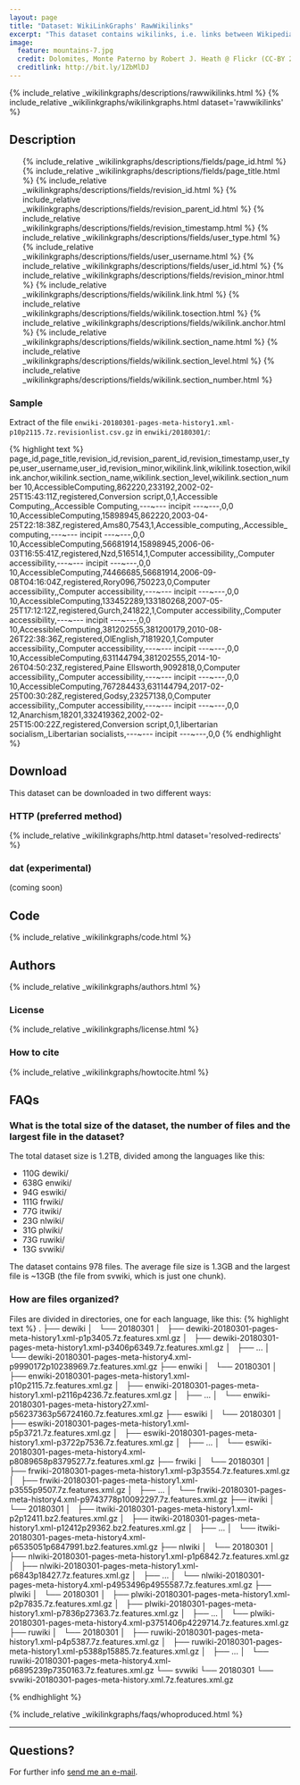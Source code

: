 ```yaml
---
layout: page
title: "Dataset: WikiLinkGraphs' RawWikilinks"
excerpt: "This dataset contains wikilinks, i.e. links between Wikipedia articles, extracted by processing each revision of each Wikipedia article (namespace 0) from Wikimedia's history dumps for the languages de, en, es, fr, it, nl, pl, ru, sv."
image:
  feature: mountains-7.jpg
  credit: Dolomites, Monte Paterno by Robert J. Heath @ Flickr (CC-BY 2.0)
  creditlink: http://bit.ly/1ZbMlDJ
---
```


  {% include_relative _wikilinkgraphs/descriptions/rawwikilinks.html %}
  {% include_relative _wikilinkgraphs/wikilinkgraphs.html dataset='rawwikilinks' %}

## Description

<ul>
	{% include_relative _wikilinkgraphs/descriptions/fields/page_id.html %}
	{% include_relative _wikilinkgraphs/descriptions/fields/page_title.html %}
	{% include_relative _wikilinkgraphs/descriptions/fields/revision_id.html %}
	{% include_relative _wikilinkgraphs/descriptions/fields/revision_parent_id.html %}
	{% include_relative _wikilinkgraphs/descriptions/fields/revision_timestamp.html %}
	{% include_relative _wikilinkgraphs/descriptions/fields/user_type.html %}
	{% include_relative _wikilinkgraphs/descriptions/fields/user_username.html %}
	{% include_relative _wikilinkgraphs/descriptions/fields/user_id.html %}
  {% include_relative _wikilinkgraphs/descriptions/fields/revision_minor.html %}
  {% include_relative _wikilinkgraphs/descriptions/fields/wikilink.link.html %}
  {% include_relative _wikilinkgraphs/descriptions/fields/wikilink.tosection.html %}
  {% include_relative _wikilinkgraphs/descriptions/fields/wikilink.anchor.html %}
  {% include_relative _wikilinkgraphs/descriptions/fields/wikilink.section_name.html %}
  {% include_relative _wikilinkgraphs/descriptions/fields/wikilink.section_level.html %}
  {% include_relative _wikilinkgraphs/descriptions/fields/wikilink.section_number.html %}
</ul>

### Sample

Extract of the file `enwiki-20180301-pages-meta-history1.xml-p10p2115.7z.revisionlist.csv.gz` in `enwiki/20180301/`:

{% highlight text %}
page_id,page_title,revision_id,revision_parent_id,revision_timestamp,user_type,user_username,user_id,revision_minor,wikilink.link,wikilink.tosection,wikilink.anchor,wikilink.section_name,wikilink.section_level,wikilink.section_number
10,AccessibleComputing,862220,233192,2002-02-25T15:43:11Z,registered,Conversion script,0,1,Accessible Computing,,Accessible Computing,---~--- incipit ---~---,0,0
10,AccessibleComputing,15898945,862220,2003-04-25T22:18:38Z,registered,Ams80,7543,1,Accessible_computing,,Accessible_computing,---~--- incipit ---~---,0,0
10,AccessibleComputing,56681914,15898945,2006-06-03T16:55:41Z,registered,Nzd,516514,1,Computer accessibility,,Computer accessibility,---~--- incipit ---~---,0,0
10,AccessibleComputing,74466685,56681914,2006-09-08T04:16:04Z,registered,Rory096,750223,0,Computer accessibility,,Computer accessibility,---~--- incipit ---~---,0,0
10,AccessibleComputing,133452289,133180268,2007-05-25T17:12:12Z,registered,Gurch,241822,1,Computer accessibility,,Computer accessibility,---~--- incipit ---~---,0,0
10,AccessibleComputing,381202555,381200179,2010-08-26T22:38:36Z,registered,OlEnglish,7181920,1,Computer accessibility,,Computer accessibility,---~--- incipit ---~---,0,0
10,AccessibleComputing,631144794,381202555,2014-10-26T04:50:23Z,registered,Paine Ellsworth,9092818,0,Computer accessibility,,Computer accessibility,---~--- incipit ---~---,0,0
10,AccessibleComputing,767284433,631144794,2017-02-25T00:30:28Z,registered,Godsy,23257138,0,Computer accessibility,,Computer accessibility,---~--- incipit ---~---,0,0
12,Anarchism,18201,332419362,2002-02-25T15:00:22Z,registered,Conversion script,0,1,libertarian socialism,,Libertarian socialists,---~--- incipit ---~---,0,0
{% endhighlight %}

## Download

This dataset can be downloaded in two different ways:

### HTTP (preferred method)

  {% include_relative _wikilinkgraphs/http.html dataset='resolved-redirects' %}

### dat (experimental)

(coming soon)

## Code

  {% include_relative _wikilinkgraphs/code.html %}

## Authors

  {% include_relative _wikilinkgraphs/authors.html %}

### License

  {% include_relative _wikilinkgraphs/license.html %}

### How to cite

  {% include_relative _wikilinkgraphs/howtocite.html %}


## FAQs

### What is the total size of the dataset, the number of files and the largest file in the dataset?

The total dataset size is 1.2TB, divided among the languages like this:
* 110G    dewiki/
* 638G    enwiki/
* 94G     eswiki/
* 111G    frwiki/
* 77G     itwiki/
* 23G     nlwiki/
* 31G     plwiki/
* 73G     ruwiki/
* 13G     svwiki/

The dataset contains 978 files. The average file size is 1.3GB and the largest file is ~13GB
(the file from svwiki, which is just one chunk).

### How are files organized?

Files are divided in directories, one for each language, like this:
{% highlight text %}
.
├── dewiki
│   └── 20180301
│       ├── dewiki-20180301-pages-meta-history1.xml-p1p3405.7z.features.xml.gz
│       ├── dewiki-20180301-pages-meta-history1.xml-p3406p6349.7z.features.xml.gz
│       ├── ...
│       └── dewiki-20180301-pages-meta-history4.xml-p9990172p10238969.7z.features.xml.gz
├── enwiki
│   └── 20180301
│       ├── enwiki-20180301-pages-meta-history1.xml-p10p2115.7z.features.xml.gz
│       ├── enwiki-20180301-pages-meta-history1.xml-p2116p4236.7z.features.xml.gz
│       ├── ...
│       └── enwiki-20180301-pages-meta-history27.xml-p56237363p56724160.7z.features.xml.gz
├── eswiki
│   └── 20180301
│       ├── eswiki-20180301-pages-meta-history1.xml-p5p3721.7z.features.xml.gz
│       ├── eswiki-20180301-pages-meta-history1.xml-p3722p7536.7z.features.xml.gz
│       ├── ...
│       └── eswiki-20180301-pages-meta-history4.xml-p8089658p8379527.7z.features.xml.gz
├── frwiki
│   └── 20180301
│       ├── frwiki-20180301-pages-meta-history1.xml-p3p3554.7z.features.xml.gz
│       ├── frwiki-20180301-pages-meta-history1.xml-p3555p9507.7z.features.xml.gz
│       ├── ...
│       └── frwiki-20180301-pages-meta-history4.xml-p9743778p10092297.7z.features.xml.gz
├── itwiki
│   └── 20180301
│       ├── itwiki-20180301-pages-meta-history1.xml-p2p12411.bz2.features.xml.gz
│       ├── itwiki-20180301-pages-meta-history1.xml-p12412p29362.bz2.features.xml.gz
│       ├── ...
│       └── itwiki-20180301-pages-meta-history4.xml-p6535051p6847991.bz2.features.xml.gz
├── nlwiki
│   └── 20180301
│       ├── nlwiki-20180301-pages-meta-history1.xml-p1p6842.7z.features.xml.gz
│       ├── nlwiki-20180301-pages-meta-history1.xml-p6843p18427.7z.features.xml.gz
│       ├── ...
│       └── nlwiki-20180301-pages-meta-history4.xml-p4953496p4955587.7z.features.xml.gz
├── plwiki
│   └── 20180301
│       ├── plwiki-20180301-pages-meta-history1.xml-p2p7835.7z.features.xml.gz
│       ├── plwiki-20180301-pages-meta-history1.xml-p7836p27363.7z.features.xml.gz
│       ├── ...
│       └── plwiki-20180301-pages-meta-history4.xml-p3751406p4229714.7z.features.xml.gz
├── ruwiki
│   └── 20180301
│       ├── ruwiki-20180301-pages-meta-history1.xml-p4p5387.7z.features.xml.gz
│       ├── ruwiki-20180301-pages-meta-history1.xml-p5388p15885.7z.features.xml.gz
│       ├── ...
│       └── ruwiki-20180301-pages-meta-history4.xml-p6895239p7350163.7z.features.xml.gz
└── svwiki
    └── 20180301
        └── svwiki-20180301-pages-meta-history.xml.7z.features.xml.gz

{% endhighlight %}


  {% include_relative _wikilinkgraphs/faqs/whoproduced.html %}

---

## Questions?

For further info <a href="mailto:cristian.consonni(at)unitn(dot)it" target="_blank">send me an e-mail</a>.
